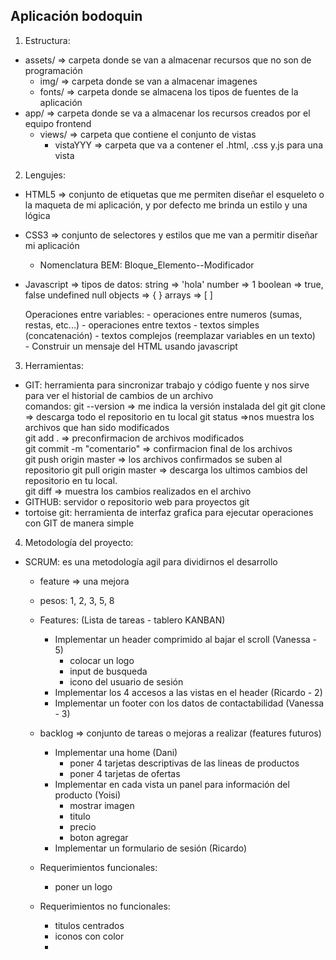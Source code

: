 Aplicación bodoquin
-------------------

1. Estructura:
  - assets/ => carpeta donde se van a almacenar recursos que no son de programación
    - img/ => carpeta donde se van a almacenar imagenes
    - fonts/ => carpeta donde se almacena los tipos de fuentes de la aplicación
  - app/ => carpeta donde se va a almacenar los recursos creados por el equipo frontend
    - views/ => carpeta que contiene el conjunto de vistas
      - vistaYYY => carpeta que va a contener el .html, .css y.js para una vista
    
    
2. Lengujes:
  - HTML5 => conjunto de etiquetas que me permiten diseñar el esqueleto o la maqueta de mi aplicación, y por defecto me brinda un estilo y una lógica
  - CSS3 => conjunto de selectores y estilos que me van a permitir diseñar mi aplicación 
    - Nomenclatura BEM: Bloque_Elemento--Modificador
  - Javascript => 
      tipos de datos:
        string => 'hola'
        number => 1
        boolean => true, false
        undefined
        null
        objects => { }
        arrays => [ ]
        
      Operaciones entre variables:
        - operaciones entre numeros (sumas, restas, etc...)
        - operaciones entre textos
          - textos simples (concatenación)
          - textos complejos (reemplazar variables en un texto)  
          - Construir un mensaje del HTML usando javascript        
        
3. Herramientas:
  - GIT: herramienta para sincronizar trabajo y código fuente y nos sirve para ver el historial de cambios de un archivo  
      comandos:
        git --version => me indica la versión instalada del git
        git clone <url>  => descarga todo el repositorio en tu local
        git status =>nos muestra los archivos que han sido modificados        
        git add .      => preconfirmacion de archivos modificados  
        git commit -m "comentario"   => confirmacion final de los archivos     
        git push origin master       => los archivos confirmados se suben al repositorio 
        git pull origin master     => descarga los ultimos cambios del repositorio en tu local.   
        git diff <nombre-archivo> => muestra los cambios realizados en el archivo
  - GITHUB: servidor o repositorio web para proyectos git
  - tortoise git: herramienta de interfaz grafica para ejecutar operaciones con GIT de manera simple
  
4. Metodología del proyecto:
  - SCRUM: es una metodología agil para dividirnos el desarrollo
    - feature => una mejora 
    - pesos: 1, 2, 3, 5, 8
    - Features: (Lista de tareas - tablero KANBAN)      
      - Implementar un header comprimido al bajar el scroll (Vanessa - 5)
        - colocar un logo
        - input de busqueda
        - icono del usuario de sesión
      - Implementar los 4 accesos a las vistas en el header (Ricardo - 2)
      - Implementar un footer con los datos de contactabilidad (Vanessa - 3)
    - backlog => conjunto de tareas o mejoras a realizar (features futuros)
      - Implementar una home (Dani)
        - poner 4 tarjetas descriptivas de las lineas de productos 
        - poner 4 tarjetas de ofertas
      - Implementar en cada vista un panel para información del producto (Yoisi)
        - mostrar imagen
        - titulo
        - precio
        - boton agregar
      - Implementar un formulario de sesión (Ricardo)
      
    - Requerimientos funcionales:
      - poner un logo
    
    - Requerimientos no funcionales:
      - titulos centrados
      - iconos con color
      - 
    

  
        
        
        
   
  